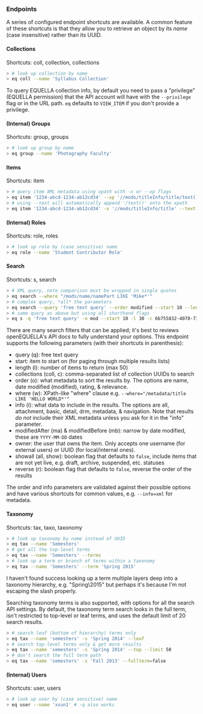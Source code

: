 ### Endpoints

A series of configured endpoint shortcuts are available. A common feature of these shortcuts is that they allow you to retrieve an object by its _name_ (case insensitive) rather than its UUID.

#### Collections

Shortcuts: coll, collection, collections

```sh
> # look up collection by name
> eq coll --name 'Syllabus Collection'
```

To query EQUELLA collection info, by default you need to pass a "privilege" (EQUELLA permission) that the API account will have with the `--privilege` flag or in the URL path. `eq` defaults to `VIEW_ITEM` if you don't provide a privilege.

#### (Internal) Groups

Shortcuts: group, groups

```sh
> # look up group by name
> eq group --name 'Photography Faculty'
```

#### Items

Shortcuts: item

```sh
> # query item XML metadata using xpath with -x or --xp flags
> eq item '1234-abcd-1234-ab12cd34' --xp '//mods/titleInfo/title/text()'
> # using --text will automatically append '/text()' onto the xpath
> eq item '1234-abcd-1234-ab12cd34' -x '//mods/titleInfo/title' --text
```

#### (Internal) Roles

Shortcuts: role, roles

```sh
> # look up role by (case sensitive) name
> eq role --name 'Student Contributor Role'
```

#### Search

Shortcuts: s, search

```sh
> # XML query, note comparison must be wrapped in single quotes
> eq search --where "/mods/name/namePart LIKE 'Mike*'"
> # complex query, *all* the parameters
> eq search --query 'free text query' --order modified --start 10 --length 30 --collections 6b755832-4070-73d2-77b3-3febcc1f5fad --showall --info metadata
> # same query as above but using all shorthand flags
> eq s -q 'free text query' -o mod --start 10 -l 30 -c 6b755832-4070-73d2-77b3-3febcc1f5fad --all -i md
```

There are many search filters that can be applied; it's best to reviews openEQUELLA's API docs to fully understand your options. This endpoint supports the following parameters (with their shortcuts in parenthesis):

- query (q): free text query
- start: item to start on (for paging through multiple results lists)
- length (l): number of items to return (max 50)
- collections (coll, c): comma-separated list of collection UUIDs to search
- order (o): what metadata to sort the results by. The options are name, date modified (modified), rating, & relevance.
- where (w): XPath-like "where" clause e.g. `--where="/metadata/title LIKE 'HELLO WORLD*'"`
- info (i): what data to include in the results. The options are all, attachment, basic, detail, drm, metadata, & navigation. Note that results _do not_ include their XML metadata unless you ask for it in the "info" parameter.
- modifiedAfter (ma) & modifiedBefore (mb): narrow by date modified, these are `YYYY-MM-DD` dates
- owner: the user that owns the item. Only accepts one username (for external users) or UUID (for local/internal ones).
- showall (all, show): boolean flag that defaults to `false`, include items that are not yet live, e.g. draft, archive, suspended, etc. statuses
- reverse (r): boolean flag that defaults to `false`, reverse the order of the results

The order and info parameters are validated against their possible options and have various shortcuts for common values, e.g. `--info=xml` for metadata.

#### Taxonomy

Shortcuts: tax, taxo, taxonomy

```sh
> # look up taxonomy by name instead of UUID
> eq tax --name 'Semesters'
> # get all the top-level terms
> eq tax --name 'Semesters' --terms
> # look up a term or branch of terms within a taxonomy
> eq tax --name 'Semesters' --term 'Spring 2015'
```

I haven't found success looking up a term multiple layers deep into a taxonomy hierarchy, e.g. "Spring\\2015" but perhaps it's because I'm not escaping the slash properly.

Searching taxonomy terms is also supported, with options for all the search API settings. By default, the taxonomy term search looks in the full term, isn't restricted to top-level or leaf terms, and uses the default limit of 20 search results.

```sh
> # search leaf (bottom of hierarchy) terms only
> eq tax --name 'semesters' -s 'Spring 2014' --leaf
> # search top-level terms only & get more results
> eq tax --name 'semesters' -s 'Spring 2014' --top --limit 50
> # don't search the full term path
> eq tax --name 'semesters' -s 'Fall 2013' --fullterm=false
```

#### (Internal) Users

Shortcuts: user, users

```sh
> # look up user by (case sensitive) name
> eq user --name 'xsun1' # -q also works
```
